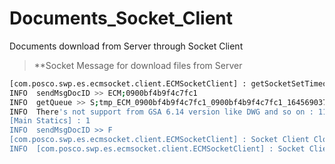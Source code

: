 # Documents_Socket_Client
Documents download from Server through Socket Client

> **Socket Message for download files from Server

```sh
[com.posco.swp.es.ecmsocket.client.ECMSocketClient] : getSocketSetTimeout() : Connected....
INFO  sendMsgDocID >> ECM;0900bf4b9f4c7fc1
INFO  getQueue >> S;tmp_ECM_0900bf4b9f4c7fc1_0900bf4b9f4c7fc1_1645690379846.csv
INFO  There's not support from GSA 6.14 version like DWG and so on : 11
[Main Statics] : 1
INFO  sendMsgDocID >> F
[com.posco.swp.es.ecmsocket.client.ECMSocketClient] : Socket Client Close
INFO  [com.posco.swp.es.ecmsocket.client.ECMSocketClient] : Socket Client Close
```
